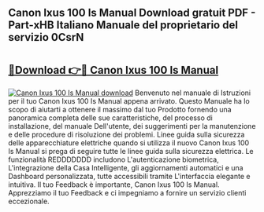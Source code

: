 ## Canon Ixus 100 Is Manual Download gratuit PDF - Part-xHB Italiano Manuale del proprietario del servizio 0CsrN

# <h2><a href="http://dfb4h9.blite.top/?on=Canon+Ixus+100+Is+Manual">🔗Download 👉🔴 Canon Ixus 100 Is Manual</a></h2>

[![Canon Ixus 100 Is Manual download](https://i.imgur.com/lujVjoI.png)](http://dfb4h9.blite.top/?on=Canon+Ixus+100+Is+Manual)
Benvenuto nel manuale di Istruzioni per il tuo Canon Ixus 100 Is Manual appena arrivato. Questo Manuale ha lo scopo di aiutarti a ottenere il massimo dal tuo Prodotto fornendo una panoramica completa delle sue caratteristiche, del processo di installazione, del manuale Dell'utente, dei suggerimenti per la manutenzione e delle procedure di risoluzione dei problemi. Linee guida sulla sicurezza delle apparecchiature elettriche quando si utilizza il nuovo Canon Ixus 100 Is Manual si prega di seguire tutte le linee guida sulla sicurezza elettrica. Le funzionalità REDDDDDDD includono L'autenticazione biometrica, L'integrazione della Casa Intelligente, gli aggiornamenti automatici e una Dashboard personalizzata, tutte accessibili tramite L'interfaccia elegante e intuitiva. Il tuo Feedback è importante, Canon Ixus 100 Is Manual. Apprezziamo il tuo Feedback e ci impegniamo a fornire un servizio clienti eccezionale.
